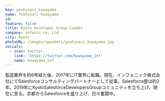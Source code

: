 ```yaml
---
key: yoshinari_kuwayama
name: Yoshinari Kuwayama
id: 
feature: false
title: Kyoto Developer Group Leader
company: infonic co,.Ltd
city: Kyoto
photoURL: /images/speakers/yoshinari_kuwayama.jpg
socials:
  - icon: twitter
    link: 'https://twitter.com/kuwayama_inf'
    name: kuwayama_inf
---
```

製造業界を約6年経た後、2017年にIT業界に転職。現在、インフォニック株式会社にてSalesforceコンサルティングパートナーとして従事。Salesforce歴は約2年。2019年にKyotoSalesforceDevelopersGroupコミュニティを立ち上げ、現在に至る。京都からSalesforceを盛り上げ、日々奮闘中。